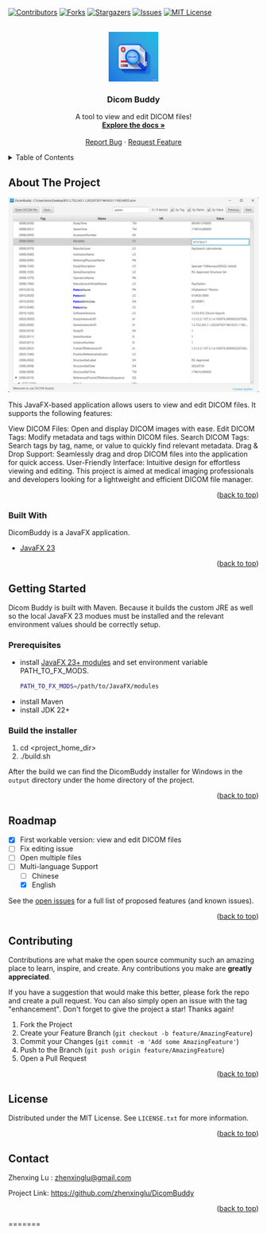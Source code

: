 <div id="top"></div>


<!-- PROJECT SHIELDS -->
<!--
*** I'm using markdown "reference style" links for readability.
*** Reference links are enclosed in brackets [ ] instead of parentheses ( ).
*** See the bottom of this document for the declaration of the reference variables
*** for contributors-url, forks-url, etc. This is an optional, concise syntax you may use.
*** https://www.markdownguide.org/basic-syntax/#reference-style-links
-->
[![Contributors][contributors-shield]][contributors-url]
[![Forks][forks-shield]][forks-url]
[![Stargazers][stars-shield]][stars-url]
[![Issues][issues-shield]][issues-url]
[![MIT License][license-shield]][license-url]



<!-- PROJECT LOGO -->
<br />
<div align="center">
  <a href="https://github.com/zhenxinglu/DicomBuddy">
    <img src="images/logo.png" alt="Logo" width="100" height="100">
  </a>

<h3 align="center">Dicom Buddy</h3>

  <p align="center">
    A tool to view and edit DICOM files!
    <br />
    <a href="https://github.com/zhenxinglu/DicomBuddy"><strong>Explore the docs »</strong></a>
    <br />
    <br />
    <a href="https://github.com/zhenxinglu/DicomBuddy/issues">Report Bug</a>
    ·
    <a href="https://github.com/zhenxinglu/DicomBuddy/issues">Request Feature</a>
  </p>
</div>

<!-- TABLE OF CONTENTS -->
<details>
  <summary>Table of Contents</summary>
  <ol>
    <li>
      <a href="#about-the-project">About The Project</a>
      <ul>
        <li><a href="#built-with">Built With</a></li>
      </ul>
    </li>
    <li>
      <a href="#getting-started">Getting Started</a>
      <ul>
        <li><a href="#prerequisites">Prerequisites</a></li>
        <li><a href="#build-the-installer">Build the installer</a></li>
      </ul>
    </li>
    <li><a href="#usage">Usage</a></li>
    <li><a href="#roadmap">Roadmap</a></li>
    <li><a href="#contributing">Contributing</a></li>
    <li><a href="#license">License</a></li>
    <li><a href="#contact">Contact</a></li>
  </ol>
</details>



<!-- ABOUT THE PROJECT -->
## About The Project

![screenshot](images/screenshot.png)

This JavaFX-based application allows users to view and edit DICOM files. It supports the following features:

View DICOM Files: Open and display DICOM images with ease.
Edit DICOM Tags: Modify metadata and tags within DICOM files.
Search DICOM Tags: Search tags by tag, name, or value to quickly find relevant metadata.
Drag & Drop Support: Seamlessly drag and drop DICOM files into the application for quick access.
User-Friendly Interface: Intuitive design for effortless viewing and editing.
This project is aimed at medical imaging professionals and developers looking for a lightweight and efficient DICOM file manager.

<p align="right">(<a href="#top">back to top</a>)</p>


### Built With

DicomBuddy is a JavaFX application. 

* [JavaFX 23](https://openjfx.io/)



<p align="right">(<a href="#top">back to top</a>)</p>


<!-- GETTING STARTED -->
## Getting Started

Dicom Buddy is built with Maven. Because it builds the custom JRE as well so the local JavaFX 23 modues must 
be installed and the relevant environment values should be correctly setup.

### Prerequisites
* install [JavaFX 23+ modules](https://gluonhq.com/products/javafx) and set environment variable PATH_TO_FX_MODS.
  ```sh
  PATH_TO_FX_MODS=/path/to/JavaFX/modules
  ```
* install Maven
* install JDK 22+

### Build the installer
1. cd <project_home_dir>
2. ./build.sh

After the build we can find the DicomBuddy installer for Windows in the `output` directory under the home directory
of the project. 

<p align="right">(<a href="#top">back to top</a>)</p>


<!-- ROADMAP -->
## Roadmap

- [x] First workable version:  view and edit DICOM files
- [ ] Fix editing issue
- [ ] Open multiple files
- [ ] Multi-language Support
    - [ ] Chinese
    - [x] English

See the [open issues](https://github.com/zhenxinglu/DicomBuddy/issues) for a full list of proposed features (and known issues).

<p align="right">(<a href="#top">back to top</a>)</p>


<!-- CONTRIBUTING -->
## Contributing

Contributions are what make the open source community such an amazing place to learn, inspire, and create. Any contributions you make are **greatly appreciated**.

If you have a suggestion that would make this better, please fork the repo and create a pull request. You can also simply open an issue with the tag "enhancement".
Don't forget to give the project a star! Thanks again!

1. Fork the Project
2. Create your Feature Branch (`git checkout -b feature/AmazingFeature`)
3. Commit your Changes (`git commit -m 'Add some AmazingFeature'`)
4. Push to the Branch (`git push origin feature/AmazingFeature`)
5. Open a Pull Request

<p align="right">(<a href="#top">back to top</a>)</p>


<!-- LICENSE -->
## License

Distributed under the MIT License. See `LICENSE.txt` for more information.

<p align="right">(<a href="#top">back to top</a>)</p>


<!-- CONTACT -->
## Contact

Zhenxing Lu : zhenxinglu@gmail.com

Project Link: https://github.com/zhenxinglu/DicomBuddy

<p align="right">(<a href="#top">back to top</a>)</p>


<!-- MARKDOWN LINKS & IMAGES -->
<!-- https://www.markdownguide.org/basic-syntax/#reference-style-links -->
[contributors-shield]: https://img.shields.io/github/contributors/othneildrew/Best-README-Template.svg?style=for-the-badge
[contributors-url]: https://github.com/zhenxinglu/DicomBuddy/graphs/contributors
[forks-shield]: https://img.shields.io/github/forks/othneildrew/Best-README-Template.svg?style=for-the-badge
[forks-url]: https://github.com/zhenxinglu/DicomBuddy/network/members
[stars-shield]: https://img.shields.io/github/stars/othneildrew/Best-README-Template.svg?style=for-the-badge
[stars-url]: https://github.com/zhenxinglu/DicomBuddy/stargazers
[issues-shield]: https://img.shields.io/github/issues/othneildrew/Best-README-Template.svg?style=for-the-badge
[issues-url]: https://github.com/zhenxinglu/DicomBuddy/issues
[license-shield]: https://img.shields.io/github/license/othneildrew/Best-README-Template.svg?style=for-the-badge
[license-url]: https://github.com/zhenxinglu/DicomBuddy/blob/master/LICENSE.txt
[product-screenshot]: src/main/resources/icons/dicomBuddy.ico
=======
